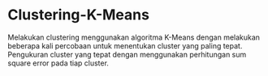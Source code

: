 # Clustering-K-Means
Melakukan clustering menggunakan algoritma K-Means dengan melakukan beberapa kali percobaan untuk menentukan cluster yang paling tepat. Pengukuran cluster yang tepat dengan menggunakan perhitungan sum square error pada tiap cluster.
